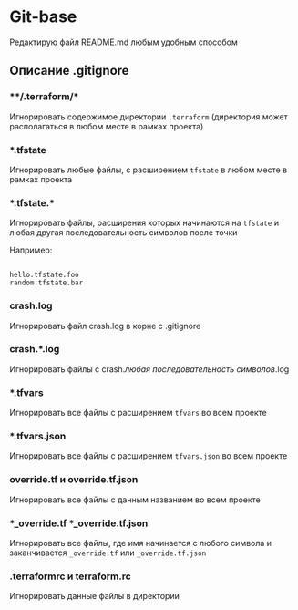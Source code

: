 # Git-base

Редактирую файл README.md любым удобным способом

## Описание .gitignore

### \*\*/.terraform/\*

Игнорировать содержимое директории ` .terraform ` (директория может располагаться в любом месте в рамках проекта)

### \*.tfstate

Игнорировать любые файлы, c расширением ` tfstate ` в любом месте в рамках проекта

### \*.tfstate.\*

Игнорировать файлы, расширения которых начинаются на ` tfstate ` и любая другая последовательность символов после точки

Например:

```

hello.tfstate.foo
random.tfstate.bar

```

### crash.log

Игнорировать файл crash.log в корне с .gitignore

### crash.\*.log

Игнорировать файлы c crash.*любая последовательность символов*.log

### \*.tfvars
 
Игнорировать все файлы с расширением ` tfvars ` во всем проекте

### \*.tfvars.json

Игнорировать все файлы с расширением ` tfvars.json ` во всем проекте


### override.tf и override.tf.json

Игнорировать все файлы с данным названием во всем проекте

### \*\_override.tf \*\_override.tf.json 

Игнорировать все файлы, где имя начинается с любого символа и заканчивается ` _override.tf ` или ` _override.tf.json `

### \.terraformrc и terraform.rc

Игнорировать данные файлы в директории
